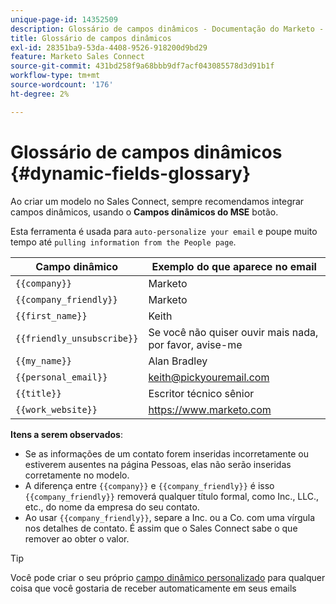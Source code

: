 ```yaml
---
unique-page-id: 14352509
description: Glossário de campos dinâmicos - Documentação do Marketo - Documentação do produto
title: Glossário de campos dinâmicos
exl-id: 28351ba9-53da-4408-9526-918200d9bd29
feature: Marketo Sales Connect
source-git-commit: 431bd258f9a68bbb9df7acf043085578d3d91b1f
workflow-type: tm+mt
source-wordcount: '176'
ht-degree: 2%

---
```


# Glossário de campos dinâmicos {#dynamic-fields-glossary}

Ao criar um modelo no Sales Connect, sempre recomendamos integrar campos dinâmicos, usando o **Campos dinâmicos do MSE** botão.

Esta ferramenta é usada para `auto-personalize your email` e poupe muito tempo até `pulling information from the People page`.

| Campo dinâmico | Exemplo do que aparece no email |
|---|---|
| `{{company}}` | Marketo |
| `{{company_friendly}}` | Marketo |
| `{{first_name}}` | Keith |
| `{{friendly_unsubscribe}}` | Se você não quiser ouvir mais nada, por favor, avise-me |
| `{{my_name}}` | Alan Bradley |
| `{{personal_email}}` | keith@pickyouremail.com |
| `{{title}}` | Escritor técnico sênior |
| `{{work_website}}` | https://www.marketo.com |

**Itens a serem observados**:

* Se as informações de um contato forem inseridas incorretamente ou estiverem ausentes na página Pessoas, elas não serão inseridas corretamente no modelo.
* A diferença entre `{{company}}` e `{{company_friendly}}` é isso `{{company_friendly}}` removerá qualquer título formal, como Inc., LLC., etc., do nome da empresa do seu contato.
* Ao usar `{{company_friendly}}`, separe a Inc. ou a Co. com uma vírgula nos detalhes de contato. É assim que o Sales Connect sabe o que remover ao obter o valor.

>[!TIP]
>
>Você pode criar o seu próprio [campo dinâmico personalizado](/help/marketo/product-docs/marketo-sales-connect/templates/dynamic-fields/create-custom-dynamic-fields.md) para qualquer coisa que você gostaria de receber automaticamente em seus emails
